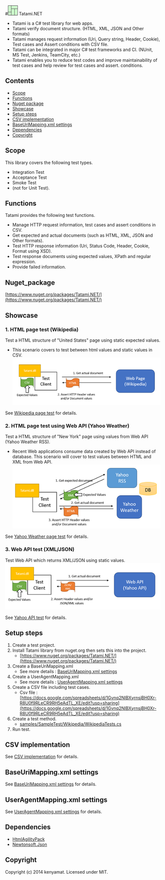 #![tatami](docs/imgs/tatami_s.png) Tatami.NET
* Tatami is a C# test library for web apps. 
* Tatami verify document structure. (HTML, XML, JSON and Other formats)
* Tatami manages request information (Uri, Query string, Header, Cookie), Test cases and Assert conditions with CSV file.
* Tatami can be integrated in major C# test frameworks and CI. (NUnit, MS Test, Jenkins, TeamCity, etc.)
* Tatami enables you to reduce test codes and improve maintainability of test cases and help review for test cases and assert. conditions.

## Contents
* [Scope](#Scope)
* [Functions](#Functions)
* [Nuget package](#Nuget_package)
* [Showcase](#Showcase)
* [Setup steps](#Setup_steps)
* [CSV implementation](#CSV_implementation)
* [BaseUriMapping.xml settings](#BaseUriMapping.xml_settings)
* [Dependencies](#Dependencies)
* [Copyright](#Copyright)

## <a name="Scope">Scope</a> 
This library covers the following test types.
* Integration Test
* Acceptance Test
* Smoke Test
* (not for Unit Test).

## <a name="Functions">Functions</a>
Tatami provides the following test functions.
* Manage HTTP request information, test cases and assert conditions in CSV.
* Get expected and actual documents (such as HTML, XML, JSON and Other formats).
* Test HTTP response information (Uri, Status Code, Header, Cookie, Format using XSD).
* Test response documents using expected values, XPath and regular expression.
* Provide failed information.  

## <a name="Nuget_package">Nuget_package</a>
[https://www.nuget.org/packages/Tatami.NET/](https://www.nuget.org/packages/Tatami.NET/)

## <a name="Showcase">Showcase</a>
### 1. HTML page test (Wikipedia)
Test a HTML structure of "United States" page using static expected values.
* This scenario covers to test between html values and static values in CSV. 
![sample1](docs/imgs/sample1.png)

See [Wikipedia page test](docs/sc_wikipedia.md) for details.

### 2. HTML page test using Web API (Yahoo Weather)
Test a HTML structure of "New York" page using values from Web API (Yahoo Weather RSS).
* Recent Web applications consume data created by Web API instead of database. This scenario will cover to test values between HTML and XML from Web API.
![sample2](docs/imgs/sample2.png)

See [Yahoo Weather page test](docs/sc_yahoo_weather.md) for details.

### 3. Web API test (XML/JSON)
Test Web API which returns XML/JSON using static values.
![sample3](docs/imgs/sample3.png)

See [Yahoo API test](docs/sc_yahoo_api.md) for details.

## <a name="Setup_steps">Setup steps</a>
1. Create a test project. 
1. Install Tatami library from nuget.org then sets this into the project.
	* [https://www.nuget.org/packages/Tatami.NET/](https://www.nuget.org/packages/Tatami.NET/)
1. Create a BaseUriMapping.xml
	* See more details : [BaseUriMapping.xml settings][]
1. Create a UserAgentMapping.xml 
	* See more details : [UserAgentMapping.xml settings][]
1. Create a CSV file including test cases.
	* Csv file : [https://docs.google.com/spreadsheets/d/1Gvnq2NlBXyrnsjBH0Xr-R8U0f9RLeCR9RH5eAdTL_XE/edit?usp=sharing](https://docs.google.com/spreadsheets/d/1Gvnq2NlBXyrnsjBH0Xr-R8U0f9RLeCR9RH5eAdTL_XE/edit?usp=sharing)	
1. Create a test method.
	* [samples/SampleTest/Wikipedia/WikipediaTests.cs](samples/SampleTest/Wikipedia/WikipediaTests.cs)
1. Run test.

## <a name="CSV_implementation">CSV implementation</a>
See [CSV implementation][] for details.

## <a name="BaseUriMapping.xml_settings">BaseUriMapping.xml settings</a>
See [BaseUriMapping.xml settings][] for details.

## <a name="UserAgentMapping.xml_settings">UserAgentMapping.xml settings</a>
See [UserAgentMapping.xml settings][] for details.

## <a name="Dependencies">Dependencies</a>
* [HtmlAgilityPack](http://htmlagilitypack.codeplex.com/)
* [Newtonsoft.Json](http://james.newtonking.com/json)

## <a name="Copyright">Copyright</a>
Copyright (c) 2014 kenyamat. Licensed under MIT.

[CSV implementation]: docs/csv_implementation.md
[BaseUriMapping.xml settings]: docs/BaseUriMapping.md
[UserAgentMapping.xml settings]: docs/UserAgentMapping.md